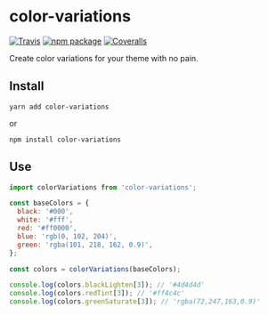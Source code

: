 # color-variations

[![Travis][build-badge]][build]
[![npm package][npm-badge]][npm]
[![Coveralls][coveralls-badge]][coveralls]

[build-badge]: https://img.shields.io/travis/user/repo/master.png?style=flat-square
[build]: https://travis-ci.org/user/repo

[npm-badge]: https://img.shields.io/npm/v/npm-package.png?style=flat-square
[npm]: https://www.npmjs.org/package/npm-package

[coveralls-badge]: https://img.shields.io/coveralls/user/repo/master.png?style=flat-square
[coveralls]: https://coveralls.io/github/user/repo

Create color variations for your theme with no pain.

## Install

`yarn add color-variations`

or

`npm install color-variations`

## Use

```js
import colorVariations from 'color-variations';

const baseColors = {
  black: '#000',
  white: '#fff',
  red: '#ff0000',
  blue: 'rgb(0, 102, 204)',
  green: 'rgba(101, 218, 162, 0.9)',
};

const colors = colorVariations(baseColors);

console.log(colors.blackLighten[3]); // '#4d4d4d'
console.log(colors.redTint[3]); // '#ff4c4c'
console.log(colors.greenSaturate[3]); // 'rgba(72,247,163,0.9)'
```
